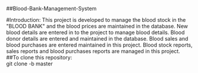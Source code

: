 ##Blood-Bank-Management-System

#Introduction:
This project is developed to manage the blood stock in the "BLOOD BANK" and the blood prices are maintained in the database. New blood details are entered in to the project to manage blood details. Blood donor details are entered and maintained in the database. Blood sales and blood purchases are entered maintained in this project. Blood stock reports, sales reports and blood purchases reports are managed in this project.
<br>
##To clone this repository:<br>
git clone -b master <remote-repo-url>
